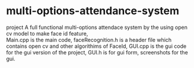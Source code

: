 # multi-options-attendance-system
project
A full functional multi-options attendace system by the using open cv model to make face id feature,  
Main.cpp is the main code, 
faceRecognition.h is a header file which contains open cv and other algorithims of FaceId, 
GUI.cpp is the gui code for the gui version of the project, 
GUI.h is for gui form, 
screenshots for the gui.
